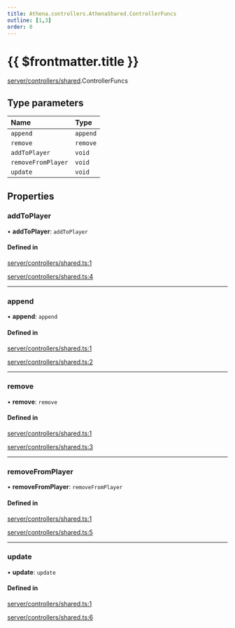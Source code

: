 ```yaml
---
title: Athena.controllers.AthenaShared.ControllerFuncs
outline: [1,3]
order: 0
---
```


# {{ $frontmatter.title }}


[server/controllers/shared](../modules/server_controllers_shared.md).ControllerFuncs

## Type parameters

| Name | Type |
| :------ | :------ |
| `append` | `append` |
| `remove` | `remove` |
| `addToPlayer` | `void` |
| `removeFromPlayer` | `void` |
| `update` | `void` |

## Properties

### addToPlayer

• **addToPlayer**: `addToPlayer`

#### Defined in

[server/controllers/shared.ts:1](https://github.com/Stuyk/altv-athena/blob/f9f448a/src/core/server/controllers/shared.ts#L1)

[server/controllers/shared.ts:4](https://github.com/Stuyk/altv-athena/blob/f9f448a/src/core/server/controllers/shared.ts#L4)

___

### append

• **append**: `append`

#### Defined in

[server/controllers/shared.ts:1](https://github.com/Stuyk/altv-athena/blob/f9f448a/src/core/server/controllers/shared.ts#L1)

[server/controllers/shared.ts:2](https://github.com/Stuyk/altv-athena/blob/f9f448a/src/core/server/controllers/shared.ts#L2)

___

### remove

• **remove**: `remove`

#### Defined in

[server/controllers/shared.ts:1](https://github.com/Stuyk/altv-athena/blob/f9f448a/src/core/server/controllers/shared.ts#L1)

[server/controllers/shared.ts:3](https://github.com/Stuyk/altv-athena/blob/f9f448a/src/core/server/controllers/shared.ts#L3)

___

### removeFromPlayer

• **removeFromPlayer**: `removeFromPlayer`

#### Defined in

[server/controllers/shared.ts:1](https://github.com/Stuyk/altv-athena/blob/f9f448a/src/core/server/controllers/shared.ts#L1)

[server/controllers/shared.ts:5](https://github.com/Stuyk/altv-athena/blob/f9f448a/src/core/server/controllers/shared.ts#L5)

___

### update

• **update**: `update`

#### Defined in

[server/controllers/shared.ts:1](https://github.com/Stuyk/altv-athena/blob/f9f448a/src/core/server/controllers/shared.ts#L1)

[server/controllers/shared.ts:6](https://github.com/Stuyk/altv-athena/blob/f9f448a/src/core/server/controllers/shared.ts#L6)
